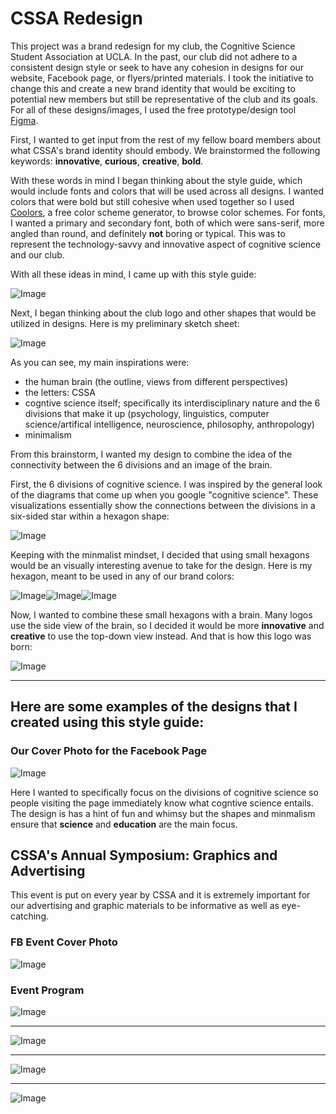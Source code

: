 # CSSA Redesign
This project was a brand redesign for my club, the Cognitive Science Student Association at UCLA. In the past, our club did not adhere to a consistent design style or seek to have any cohesion in designs for our website, Facebook page, or flyers/printed materials. I took the initiative to change this and create a new brand identity that would be exciting to potential new members but still be representative of the club and its goals. For all of these designs/images, I used the free prototype/design tool [Figma](https://www.figma.com/).

First, I wanted to get input from the rest of my fellow board members about what CSSA's brand identity should embody. We brainstormed the following keywords: **innovative**, **curious**, **creative**, **bold**. 

With these words in mind I began thinking about the style guide, which would include fonts and colors that will be used across all designs. I wanted colors that were bold but still cohesive when used together so I used [Coolors](https://coolors.co/), a free color scheme generator, to browse color schemes. For fonts, I wanted a primary and secondary font, both of which were sans-serif, more angled than round, and definitely **not** boring or typical. This was to represent the technology-savvy and innovative aspect of cognitive science and our club. 

With all these ideas in mind, I came up with this style guide:

![Image](images/cssa_styleguide.png)

Next, I began thinking about the club logo and other shapes that would be utilized in designs. Here is my preliminary sketch sheet:

![Image](images/sketch.jpeg)

As you can see, my main inspirations were:
- the human brain (the outline, views from different perspectives)
- the letters: CSSA
- cogntive science itself; specifically its interdisciplinary nature and the 6 divisions that make it up (psychology, linguistics, computer science/artifical intelligence, neuroscience, philosophy, anthropology)
- minimalism

From this brainstorm, I wanted my design to combine the idea of the connectivity between the 6 divisions and an image of the brain. 

First, the 6 divisions of cognitive science. I was inspired by the general look of the diagrams that come up when you google "cognitive science". These visualizations essentially show the connections between the divisions in a six-sided star within a hexagon shape:

![Image](images/cs_divisions.png)

Keeping with the minmalist mindset, I decided that using small hexagons would be an visually interesting avenue to take for the design. Here is my hexagon, meant to be used in any of our brand colors:

![Image](images/blue.png)![Image](images/orange.png)![Image](images/teal.png)

Now, I wanted to combine these small hexagons with a brain. Many logos use the side view of the brain, so I decided it would be more **innovative** and **creative** to use the top-down view instead. And that is how this logo was born:

![Image](images/cssa_logo.png)

***

## Here are some examples of the designs that I created using this style guide:

### Our Cover Photo for the Facebook Page

![Image](images/cover.png)

Here I wanted to specifically focus on the divisions of cognitive science so people visiting the page immediately know what cogntive science entails. The design is has a hint of fun and whimsy but the shapes and minmalism ensure that **science** and **education** are the main focus.

## CSSA's Annual Symposium: Graphics and Advertising
This event is put on every year by CSSA and it is extremely important for our advertising and graphic materials to be informative as well as eye-catching.

### FB Event Cover Photo 

![Image](images/HCI_cover.png)

### Event Program

![Image](images/programcover.png)
***
![Image](images/p2.png)
***
![Image](images/p3.png)
***
![Image](images/p4.png)